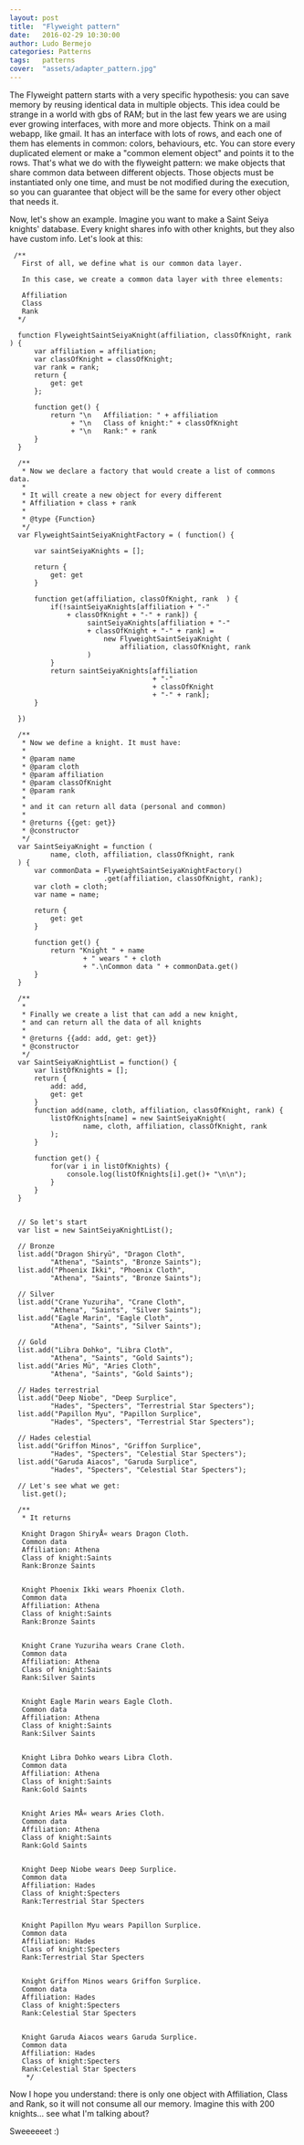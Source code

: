 ```yaml
---
layout: post
title:  "Flyweight pattern"
date:   2016-02-29 10:30:00
author: Ludo Bermejo
categories: Patterns 
tags:	patterns 
cover:  "assets/adapter_pattern.jpg"
---
```


The Flyweight pattern starts with a very specific hypothesis: you can save memory by reusing identical data in multiple objects. This idea could be strange in a world with gbs of RAM; but in the last few years we are using ever growing interfaces, with more and more objects. Think on a mail webapp, like gmail. It has an interface with lots of rows, and each one of them has elements in common: colors, behaviours, etc. You can store every duplicated element or make a "common element object" and points it to the rows. That's what we do with the flyweight pattern: we make objects that share common data between different objects. Those objects must be instantiated only one time, and must be not modified during the execution, so you can guarantee that object will be the same for every other object that needs it.

Now, let's show an example. Imagine you want to make a Saint Seiya knights' database. Every knight shares info with other knights, but they also have custom info. Let's look at this:

     /**
       First of all, we define what is our common data layer.
   
       In this case, we create a common data layer with three elements:
   
       Affiliation
       Class
       Rank
      */
   
      function FlyweightSaintSeiyaKnight(affiliation, classOfKnight, rank  ) {
          var affiliation = affiliation;
          var classOfKnight = classOfKnight;
          var rank = rank;
          return {
              get: get
          };
   
          function get() {
              return "\n   Affiliation: " + affiliation
                   + "\n   Class of knight:" + classOfKnight
                   + "\n   Rank:" + rank
          }
      }
   
      /**
       * Now we declare a factory that would create a list of commons data.
       *
       * It will create a new object for every different
       * Affiliation + class + rank
       * 
       * @type {Function}
       */
      var FlyweightSaintSeiyaKnightFactory = ( function() {
   
          var saintSeiyaKnights = [];
   
          return {
              get: get
          }
   
          function get(affiliation, classOfKnight, rank  ) {
              if(!saintSeiyaKnights[affiliation + "-"
                  + classOfKnight + "-" + rank]) {
                       saintSeiyaKnights[affiliation + "-"
                       + classOfKnight + "-" + rank] = 
                           new FlyweightSaintSeiyaKnight (
                               affiliation, classOfKnight, rank
                       )
              }
              return saintSeiyaKnights[affiliation
                                       + "-"
                                       + classOfKnight
                                       + "-" + rank];
          }
   
      })
   
      /**
       * Now we define a knight. It must have:
       *
       * @param name
       * @param cloth
       * @param affiliation
       * @param classOfKnight
       * @param rank
       *
       * and it can return all data (personal and common)
       *
       * @returns {{get: get}}
       * @constructor
       */
      var SaintSeiyaKnight = function (
              name, cloth, affiliation, classOfKnight, rank
      ) {
          var commonData = FlyweightSaintSeiyaKnightFactory()
                           .get(affiliation, classOfKnight, rank);
          var cloth = cloth;
          var name = name;
   
          return {
              get: get
          }
   
          function get() {
              return "Knight " + name
                      + " wears " + cloth
                      + ".\nCommon data " + commonData.get()
          }
      }
   
      /**
       *
       * Finally we create a list that can add a new knight,
       * and can return all the data of all knights
       *
       * @returns {{add: add, get: get}}
       * @constructor
       */
      var SaintSeiyaKnightList = function() {
          var listOfKnights = [];
          return {
              add: add,
              get: get
          }
          function add(name, cloth, affiliation, classOfKnight, rank) {
              listOfKnights[name] = new SaintSeiyaKnight(
                      name, cloth, affiliation, classOfKnight, rank
              );
          }
   
          function get() {
              for(var i in listOfKnights) {
                  console.log(listOfKnights[i].get()+ "\n\n");
              }
          }
      }
   
   
      // So let's start
      var list = new SaintSeiyaKnightList();
   
      // Bronze
      list.add("Dragon Shiryū", "Dragon Cloth",
              "Athena", "Saints", "Bronze Saints");
      list.add("Phoenix Ikki", "Phoenix Cloth",
              "Athena", "Saints", "Bronze Saints");
   
      // Silver
      list.add("Crane Yuzuriha", "Crane Cloth",
              "Athena", "Saints", "Silver Saints");
      list.add("Eagle Marin", "Eagle Cloth",
              "Athena", "Saints", "Silver Saints");
   
      // Gold
      list.add("Libra Dohko", "Libra Cloth",
              "Athena", "Saints", "Gold Saints");
      list.add("Aries Mū", "Aries Cloth",
              "Athena", "Saints", "Gold Saints");
   
      // Hades terrestrial
      list.add("Deep Niobe", "Deep Surplice",
              "Hades", "Specters", "Terrestrial Star Specters");
      list.add("Papillon Myu", "Papillon Surplice",
              "Hades", "Specters", "Terrestrial Star Specters");
   
      // Hades celestial
      list.add("Griffon Minos", "Griffon Surplice",
              "Hades", "Specters", "Celestial Star Specters");
      list.add("Garuda Aiacos", "Garuda Surplice",
              "Hades", "Specters", "Celestial Star Specters");
   
      // Let's see what we get:
       list.get();
   
      /**
       * It returns
   
       Knight Dragon ShiryÅ« wears Dragon Cloth.
       Common data
       Affiliation: Athena
       Class of knight:Saints
       Rank:Bronze Saints
   
   
       Knight Phoenix Ikki wears Phoenix Cloth.
       Common data
       Affiliation: Athena
       Class of knight:Saints
       Rank:Bronze Saints
   
   
       Knight Crane Yuzuriha wears Crane Cloth.
       Common data
       Affiliation: Athena
       Class of knight:Saints
       Rank:Silver Saints
   
   
       Knight Eagle Marin wears Eagle Cloth.
       Common data
       Affiliation: Athena
       Class of knight:Saints
       Rank:Silver Saints
   
   
       Knight Libra Dohko wears Libra Cloth.
       Common data
       Affiliation: Athena
       Class of knight:Saints
       Rank:Gold Saints
   
   
       Knight Aries MÅ« wears Aries Cloth.
       Common data
       Affiliation: Athena
       Class of knight:Saints
       Rank:Gold Saints
   
   
       Knight Deep Niobe wears Deep Surplice.
       Common data
       Affiliation: Hades
       Class of knight:Specters
       Rank:Terrestrial Star Specters
   
   
       Knight Papillon Myu wears Papillon Surplice.
       Common data
       Affiliation: Hades
       Class of knight:Specters
       Rank:Terrestrial Star Specters
   
   
       Knight Griffon Minos wears Griffon Surplice.
       Common data
       Affiliation: Hades
       Class of knight:Specters
       Rank:Celestial Star Specters
   
   
       Knight Garuda Aiacos wears Garuda Surplice.
       Common data
       Affiliation: Hades
       Class of knight:Specters
       Rank:Celestial Star Specters
        */
 
 Now I hope you understand: there is only one object with Affiliation, Class and Rank, so it will not consume all our memory. Imagine this with 200 knights... see what I'm talking about?
 
 Sweeeeeet :)